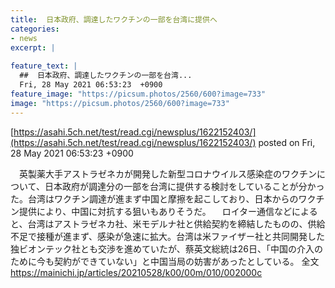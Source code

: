 ```yaml
---
title:  日本政府、調達したワクチンの一部を台湾に提供へ  
categories:
- news
excerpt: |
  
feature_text: |
  ##  日本政府、調達したワクチンの一部を台湾...
  Fri, 28 May 2021 06:53:23  +0900
feature_image: "https://picsum.photos/2560/600?image=733"
image: "https://picsum.photos/2560/600?image=733"
---
```


[https://asahi.5ch.net/test/read.cgi/newsplus/1622152403/](https://asahi.5ch.net/test/read.cgi/newsplus/1622152403/)
posted on Fri, 28 May 2021 06:53:23  +0900

<!--more-->

　英製薬大手アストラゼネカが開発した新型コロナウイルス感染症のワクチンについて、日本政府が調達分の一部を台湾に提供する検討をしていることが分かった。台湾はワクチン調達が進まず中国と摩擦を起こしており、日本からのワクチン提供により、中国に対抗する狙いもありそうだ。 　ロイター通信などによると、台湾はアストラゼネカ社、米モデルナ社と供給契約を締結したものの、供給不足で接種が進まず、感染が急速に拡大。台湾は米ファイザー社と共同開発した独ビオンテック社とも交渉を進めていたが、蔡英文総統は26日、「中国の介入のために今も契約ができていない」と中国当局の妨害があったとしている。 全文　https://mainichi.jp/articles/20210528/k00/00m/010/002000c
